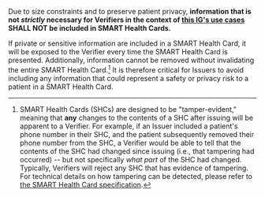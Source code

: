 Due to size constraints and to preserve patient privacy, **information that is not _strictly_ necessary for Verifiers in the context of [this IG's use cases](index.html#use-cases) SHALL NOT be included in SMART Health Cards.**

If private or sensitive information are included in a SMART Health Card, it will be exposed to the Verifier every time the SMART Health Card is presented. Additionally, information cannot be removed without invalidating the entire SMART Health Card.[^explanation] It is therefore critical for Issuers to avoid including any information that could represent a safety or privacy risk to a patient in a SMART Health Card.

[^explanation]: SMART Health Cards (SHCs) are designed to be "tamper-evident," meaning that **any** changes to the contents of a SHC after issuing will be apparent to a Verifier. For example, if an Issuer included a patient's phone number in their SHC, and the patient subsequently removed their phone number from the SHC, a Verifier would be able to tell that the contents of the SHC had changed since issuing (i.e., that tampering had occurred) -- but not specifically *what part* of the SHC had changed. Typically, Verifiers will reject any SHC that has evidence of tampering. For technical details on how tampering can be detected, please refer to [the SMART Health Card specification](https://spec.smarthealth.cards/#issuer-generates-results).
